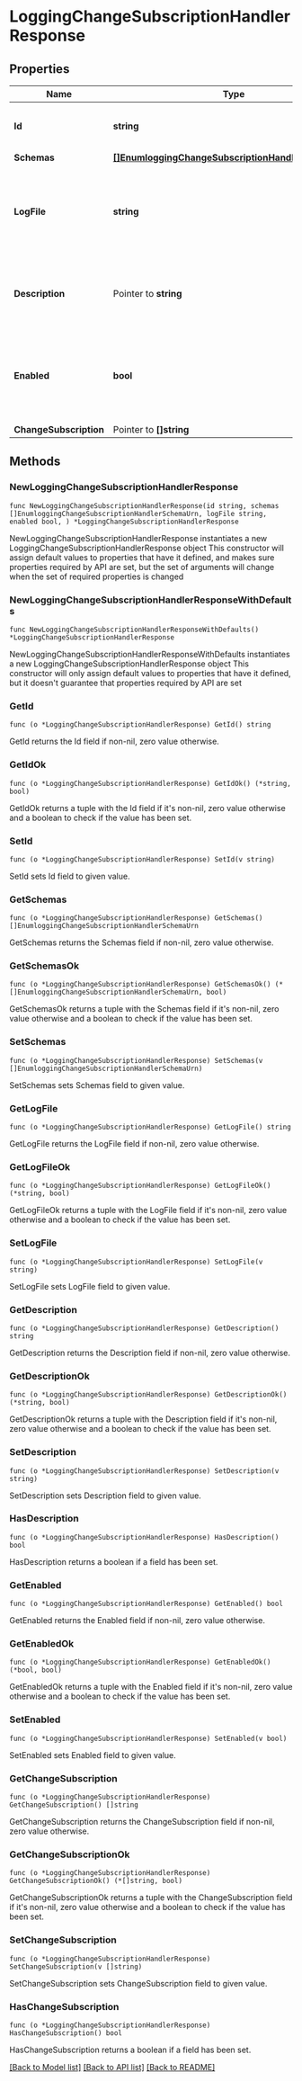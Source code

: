 # LoggingChangeSubscriptionHandlerResponse

## Properties

Name | Type | Description | Notes
------------ | ------------- | ------------- | -------------
**Id** | **string** | Name of the Change Subscription Handler | 
**Schemas** | [**[]EnumloggingChangeSubscriptionHandlerSchemaUrn**](EnumloggingChangeSubscriptionHandlerSchemaUrn.md) |  | 
**LogFile** | **string** | Specifies the log file in which the change notification messages will be written. | 
**Description** | Pointer to **string** | A description for this Change Subscription Handler | [optional] 
**Enabled** | **bool** | Indicates whether this change subscription handler is enabled within the server. | 
**ChangeSubscription** | Pointer to **[]string** |  | [optional] 

## Methods

### NewLoggingChangeSubscriptionHandlerResponse

`func NewLoggingChangeSubscriptionHandlerResponse(id string, schemas []EnumloggingChangeSubscriptionHandlerSchemaUrn, logFile string, enabled bool, ) *LoggingChangeSubscriptionHandlerResponse`

NewLoggingChangeSubscriptionHandlerResponse instantiates a new LoggingChangeSubscriptionHandlerResponse object
This constructor will assign default values to properties that have it defined,
and makes sure properties required by API are set, but the set of arguments
will change when the set of required properties is changed

### NewLoggingChangeSubscriptionHandlerResponseWithDefaults

`func NewLoggingChangeSubscriptionHandlerResponseWithDefaults() *LoggingChangeSubscriptionHandlerResponse`

NewLoggingChangeSubscriptionHandlerResponseWithDefaults instantiates a new LoggingChangeSubscriptionHandlerResponse object
This constructor will only assign default values to properties that have it defined,
but it doesn't guarantee that properties required by API are set

### GetId

`func (o *LoggingChangeSubscriptionHandlerResponse) GetId() string`

GetId returns the Id field if non-nil, zero value otherwise.

### GetIdOk

`func (o *LoggingChangeSubscriptionHandlerResponse) GetIdOk() (*string, bool)`

GetIdOk returns a tuple with the Id field if it's non-nil, zero value otherwise
and a boolean to check if the value has been set.

### SetId

`func (o *LoggingChangeSubscriptionHandlerResponse) SetId(v string)`

SetId sets Id field to given value.


### GetSchemas

`func (o *LoggingChangeSubscriptionHandlerResponse) GetSchemas() []EnumloggingChangeSubscriptionHandlerSchemaUrn`

GetSchemas returns the Schemas field if non-nil, zero value otherwise.

### GetSchemasOk

`func (o *LoggingChangeSubscriptionHandlerResponse) GetSchemasOk() (*[]EnumloggingChangeSubscriptionHandlerSchemaUrn, bool)`

GetSchemasOk returns a tuple with the Schemas field if it's non-nil, zero value otherwise
and a boolean to check if the value has been set.

### SetSchemas

`func (o *LoggingChangeSubscriptionHandlerResponse) SetSchemas(v []EnumloggingChangeSubscriptionHandlerSchemaUrn)`

SetSchemas sets Schemas field to given value.


### GetLogFile

`func (o *LoggingChangeSubscriptionHandlerResponse) GetLogFile() string`

GetLogFile returns the LogFile field if non-nil, zero value otherwise.

### GetLogFileOk

`func (o *LoggingChangeSubscriptionHandlerResponse) GetLogFileOk() (*string, bool)`

GetLogFileOk returns a tuple with the LogFile field if it's non-nil, zero value otherwise
and a boolean to check if the value has been set.

### SetLogFile

`func (o *LoggingChangeSubscriptionHandlerResponse) SetLogFile(v string)`

SetLogFile sets LogFile field to given value.


### GetDescription

`func (o *LoggingChangeSubscriptionHandlerResponse) GetDescription() string`

GetDescription returns the Description field if non-nil, zero value otherwise.

### GetDescriptionOk

`func (o *LoggingChangeSubscriptionHandlerResponse) GetDescriptionOk() (*string, bool)`

GetDescriptionOk returns a tuple with the Description field if it's non-nil, zero value otherwise
and a boolean to check if the value has been set.

### SetDescription

`func (o *LoggingChangeSubscriptionHandlerResponse) SetDescription(v string)`

SetDescription sets Description field to given value.

### HasDescription

`func (o *LoggingChangeSubscriptionHandlerResponse) HasDescription() bool`

HasDescription returns a boolean if a field has been set.

### GetEnabled

`func (o *LoggingChangeSubscriptionHandlerResponse) GetEnabled() bool`

GetEnabled returns the Enabled field if non-nil, zero value otherwise.

### GetEnabledOk

`func (o *LoggingChangeSubscriptionHandlerResponse) GetEnabledOk() (*bool, bool)`

GetEnabledOk returns a tuple with the Enabled field if it's non-nil, zero value otherwise
and a boolean to check if the value has been set.

### SetEnabled

`func (o *LoggingChangeSubscriptionHandlerResponse) SetEnabled(v bool)`

SetEnabled sets Enabled field to given value.


### GetChangeSubscription

`func (o *LoggingChangeSubscriptionHandlerResponse) GetChangeSubscription() []string`

GetChangeSubscription returns the ChangeSubscription field if non-nil, zero value otherwise.

### GetChangeSubscriptionOk

`func (o *LoggingChangeSubscriptionHandlerResponse) GetChangeSubscriptionOk() (*[]string, bool)`

GetChangeSubscriptionOk returns a tuple with the ChangeSubscription field if it's non-nil, zero value otherwise
and a boolean to check if the value has been set.

### SetChangeSubscription

`func (o *LoggingChangeSubscriptionHandlerResponse) SetChangeSubscription(v []string)`

SetChangeSubscription sets ChangeSubscription field to given value.

### HasChangeSubscription

`func (o *LoggingChangeSubscriptionHandlerResponse) HasChangeSubscription() bool`

HasChangeSubscription returns a boolean if a field has been set.


[[Back to Model list]](../README.md#documentation-for-models) [[Back to API list]](../README.md#documentation-for-api-endpoints) [[Back to README]](../README.md)


